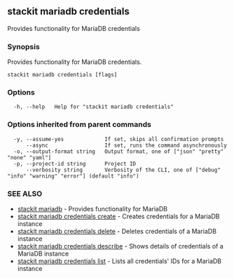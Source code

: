 ## stackit mariadb credentials

Provides functionality for MariaDB credentials

### Synopsis

Provides functionality for MariaDB credentials.

```
stackit mariadb credentials [flags]
```

### Options

```
  -h, --help   Help for "stackit mariadb credentials"
```

### Options inherited from parent commands

```
  -y, --assume-yes             If set, skips all confirmation prompts
      --async                  If set, runs the command asynchronously
  -o, --output-format string   Output format, one of ["json" "pretty" "none" "yaml"]
  -p, --project-id string      Project ID
      --verbosity string       Verbosity of the CLI, one of ["debug" "info" "warning" "error"] (default "info")
```

### SEE ALSO

* [stackit mariadb](./stackit_mariadb.md)	 - Provides functionality for MariaDB
* [stackit mariadb credentials create](./stackit_mariadb_credentials_create.md)	 - Creates credentials for a MariaDB instance
* [stackit mariadb credentials delete](./stackit_mariadb_credentials_delete.md)	 - Deletes credentials of a MariaDB instance
* [stackit mariadb credentials describe](./stackit_mariadb_credentials_describe.md)	 - Shows details of credentials of a MariaDB instance
* [stackit mariadb credentials list](./stackit_mariadb_credentials_list.md)	 - Lists all credentials' IDs for a MariaDB instance

